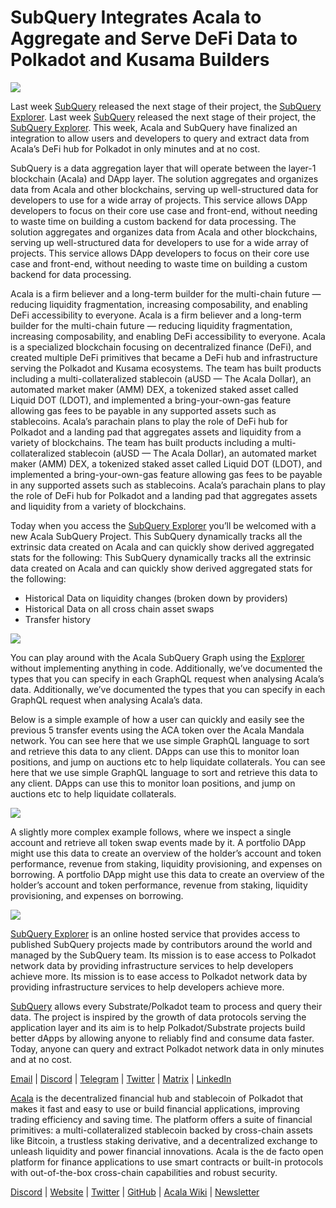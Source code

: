 # SubQuery Integrates Acala to Aggregate and Serve DeFi Data to Polkadot and Kusama Builders

![](https://miro.medium.com/max/1400/1*cg4kJs0WEcyPP73EAtHomA.png)

Last week [SubQuery](https://www.subquery.network/) released the next stage of their project, the [SubQuery Explorer](https://explorer.subquery.network/). Last week [SubQuery](https://www.subquery.network/) released the next stage of their project, the [SubQuery Explorer](https://explorer.subquery.network/). This week, Acala and SubQuery have finalized an integration to allow users and developers to query and extract data from Acala’s DeFi hub for Polkadot in only minutes and at no cost.

SubQuery is a data aggregation layer that will operate between the layer-1 blockchain (Acala) and DApp layer. The solution aggregates and organizes data from Acala and other blockchains, serving up well-structured data for developers to use for a wide array of projects. This service allows DApp developers to focus on their core use case and front-end, without needing to waste time on building a custom backend for data processing. The solution aggregates and organizes data from Acala and other blockchains, serving up well-structured data for developers to use for a wide array of projects. This service allows DApp developers to focus on their core use case and front-end, without needing to waste time on building a custom backend for data processing.

Acala is a firm believer and a long-term builder for the multi-chain future — reducing liquidity fragmentation, increasing composability, and enabling DeFi accessibility to everyone. Acala is a firm believer and a long-term builder for the multi-chain future — reducing liquidity fragmentation, increasing composability, and enabling DeFi accessibility to everyone. Acala is a specialized blockchain focusing on decentralized finance (DeFi), and created multiple DeFi primitives that became a DeFi hub and infrastructure serving the Polkadot and Kusama ecosystems. The team has built products including a multi-collateralized stablecoin (aUSD — The Acala Dollar), an automated market maker (AMM) DEX, a tokenized staked asset called Liquid DOT (LDOT), and implemented a bring-your-own-gas feature allowing gas fees to be payable in any supported assets such as stablecoins. Acala’s parachain plans to play the role of DeFi hub for Polkadot and a landing pad that aggregates assets and liquidity from a variety of blockchains. The team has built products including a multi-collateralized stablecoin (aUSD — The Acala Dollar), an automated market maker (AMM) DEX, a tokenized staked asset called Liquid DOT (LDOT), and implemented a bring-your-own-gas feature allowing gas fees to be payable in any supported assets such as stablecoins. Acala’s parachain plans to play the role of DeFi hub for Polkadot and a landing pad that aggregates assets and liquidity from a variety of blockchains.

Today when you access the [SubQuery Explorer](https://explorer.subquery.network/) you’ll be welcomed with a new Acala SubQuery Project. This SubQuery dynamically tracks all the extrinsic data created on Acala and can quickly show derived aggregated stats for the following: This SubQuery dynamically tracks all the extrinsic data created on Acala and can quickly show derived aggregated stats for the following:

-   Historical Data on liquidity changes (broken down by providers)
-   Historical Data on all cross chain asset swaps
-   Transfer history

![](https://miro.medium.com/max/1400/0*sXPljA1RE754fuDQ)

You can play around with the Acala SubQuery Graph using the [Explorer](https://explorer.subquery.network/) without implementing anything in code. Additionally, we’ve documented the types that you can specify in each GraphQL request when analysing Acala’s data. Additionally, we’ve documented the types that you can specify in each GraphQL request when analysing Acala’s data.

Below is a simple example of how a user can quickly and easily see the previous 5 transfer events using the ACA token over the Acala Mandala network. You can see here that we use simple GraphQL language to sort and retrieve this data to any client. DApps can use this to monitor loan positions, and jump on auctions etc to help liquidate collaterals. You can see here that we use simple GraphQL language to sort and retrieve this data to any client. DApps can use this to monitor loan positions, and jump on auctions etc to help liquidate collaterals.

![](https://miro.medium.com/max/1400/0*zlxPf2tz8DVX95kY)

A slightly more complex example follows, where we inspect a single account and retrieve all token swap events made by it. A portfolio DApp might use this data to create an overview of the holder’s account and token performance, revenue from staking, liquidity provisioning, and expenses on borrowing. A portfolio DApp might use this data to create an overview of the holder’s account and token performance, revenue from staking, liquidity provisioning, and expenses on borrowing.

![](https://miro.medium.com/max/1400/0*hdTbn41vDvIYuv3_)

[SubQuery Explorer](https://explorer.subquery.network/) is an online hosted service that provides access to published SubQuery projects made by contributors around the world and managed by the SubQuery team. Its mission is to ease access to Polkadot network data by providing infrastructure services to help developers achieve more. Its mission is to ease access to Polkadot network data by providing infrastructure services to help developers achieve more.

[SubQuery](https://www.subquery.network/) allows every Substrate/Polkadot team to process and query their data. The project is inspired by the growth of data protocols serving the application layer and its aim is to help Polkadot/Substrate projects build better dApps by allowing anyone to reliably find and consume data faster. Today, anyone can query and extract Polkadot network data in only minutes and at no cost.

[Email](mailto:hello@subquery.network) | [Discord](https://discord.com/invite/78zg8aBSMG) | [Telegram](https://t.me/subquerynetwork) | [Twitter](https://twitter.com/subquerynetwork) | [Matrix](https://matrix.to/#/#subquery:matrix.org) | [LinkedIn](https://www.linkedin.com/company/subquery)

[Acala](http://acala.network/) is the decentralized financial hub and stablecoin of Polkadot that makes it fast and easy to use or build financial applications, improving trading efficiency and saving time. The platform offers a suite of financial primitives: a multi-collateralized stablecoin backed by cross-chain assets like Bitcoin, a trustless staking derivative, and a decentralized exchange to unleash liquidity and power financial innovations. Acala is the de facto open platform for finance applications to use smart contracts or built-in protocols with out-of-the-box cross-chain capabilities and robust security.

[Discord](https://discord.gg/vdbFVCH) | [Website](https://acala.network/) | [Twitter](https://twitter.com/AcalaNetwork) | [GitHub](https://github.com/AcalaNetwork/Acala) | [Acala Wiki](https://github.com/AcalaNetwork/Acala/wiki) | [Newsletter](https://share.hsforms.com/1X9RxkXk-R62I0VNbATaDXw4h8qc)